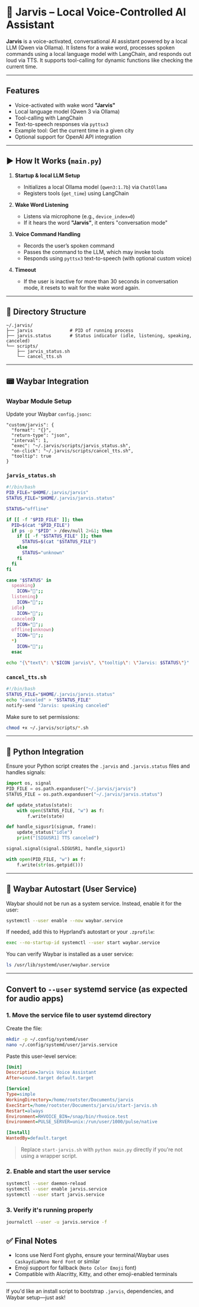 # 🧠 Jarvis – Local Voice-Controlled AI Assistant

**Jarvis** is a voice-activated, conversational AI assistant powered by a local LLM (Qwen via Ollama). It listens for a wake word, processes spoken commands using a local language model with LangChain, and responds out loud via TTS. It supports tool-calling for dynamic functions like checking the current time.

---

## Features

* Voice-activated with wake word **"Jarvis"**
* Local language model (Qwen 3 via Ollama)
* Tool-calling with LangChain
* Text-to-speech responses via `pyttsx3`
* Example tool: Get the current time in a given city
* Optional support for OpenAI API integration

---

## ▶️ How It Works (`main.py`)

1. **Startup & local LLM Setup**

   * Initializes a local Ollama model (`qwen3:1.7b`) via `ChatOllama`
   * Registers tools (`get_time`) using LangChain

2. **Wake Word Listening**

   * Listens via microphone (e.g., `device_index=0`)
   * If it hears the word **"Jarvis"**, it enters "conversation mode"

3. **Voice Command Handling**

   * Records the user’s spoken command
   * Passes the command to the LLM, which may invoke tools
   * Responds using `pyttsx3` text-to-speech (with optional custom voice)

4. **Timeout**

   * If the user is inactive for more than 30 seconds in conversation mode, it resets to wait for the wake word again.

---

## 📁 Directory Structure

```
~/.jarvis/
├── jarvis              # PID of running process
├── jarvis.status       # Status indicator (idle, listening, speaking, canceled)
└── scripts/
    ├── jarvis_status.sh
    └── cancel_tts.sh
```

---

## 📟 Waybar Integration

### Waybar Module Setup

Update your Waybar `config.jsonc`:

```jsonc
"custom/jarvis": {
  "format": "{}",
  "return-type": "json",
  "interval": 1,
  "exec": "~/.jarvis/scripts/jarvis_status.sh",
  "on-click": "~/.jarvis/scripts/cancel_tts.sh",
  "tooltip": true
}
```

### `jarvis_status.sh`

```bash
#!/bin/bash
PID_FILE="$HOME/.jarvis/jarvis"
STATUS_FILE="$HOME/.jarvis/jarvis.status"

STATUS="offline"

if [[ -f "$PID_FILE" ]]; then
  PID=$(cat "$PID_FILE")
  if ps -p "$PID" > /dev/null 2>&1; then
    if [[ -f "$STATUS_FILE" ]]; then
      STATUS=$(cat "$STATUS_FILE")
    else
      STATUS="unknown"
    fi
  fi
fi

case "$STATUS" in
  speaking)
    ICON="󱌈";;
  listening)
    ICON="";;
  idle)
    ICON="";;
  canceled)
    ICON="󰜺";;
  offline|unknown)
    ICON="";;
  *)
    ICON="";;
  esac

echo "{\"text\": \"$ICON jarvis\", \"tooltip\": \"Jarvis: $STATUS\"}"
```

### `cancel_tts.sh`

```bash
#!/bin/bash
STATUS_FILE="$HOME/.jarvis/jarvis.status"
echo "canceled" > "$STATUS_FILE"
notify-send "Jarvis: speaking canceled"
```

Make sure to set permissions:

```bash
chmod +x ~/.jarvis/scripts/*.sh
```

---

## 🧠 Python Integration

Ensure your Python script creates the `.jarvis` and `.jarvis.status` files and handles signals:

```python
import os, signal
PID_FILE = os.path.expanduser("~/.jarvis/jarvis")
STATUS_FILE = os.path.expanduser("~/.jarvis/jarvis.status")

def update_status(state):
    with open(STATUS_FILE, "w") as f:
        f.write(state)

def handle_sigusr1(signum, frame):
    update_status("idle")
    print("[SIGUSR1] TTS canceled")

signal.signal(signal.SIGUSR1, handle_sigusr1)

with open(PID_FILE, "w") as f:
    f.write(str(os.getpid()))
```

---

## 🧩 Waybar Autostart (User Service)

Waybar should not be run as a system service. Instead, enable it for the user:

```bash
systemctl --user enable --now waybar.service
```

If needed, add this to Hyprland’s autostart or your `.zprofile`:

```sh
exec --no-startup-id systemctl --user start waybar.service
```

You can verify Waybar is installed as a user service:

```bash
ls /usr/lib/systemd/user/waybar.service
```

---

## Convert to `--user` systemd service (as expected for audio apps)

### 1. Move the service file to user systemd directory

Create the file:

```bash
mkdir -p ~/.config/systemd/user
nano ~/.config/systemd/user/jarvis.service
```

Paste this user-level service:

```ini
[Unit]
Description=Jarvis Voice Assistant
After=sound.target default.target

[Service]
Type=simple
WorkingDirectory=/home/rootster/Documents/jarvis
ExecStart=/home/rootster/Documents/jarvis/start-jarvis.sh
Restart=always
Environment=RHVOICE_BIN=/snap/bin/rhvoice.test
Environment=PULSE_SERVER=unix:/run/user/1000/pulse/native

[Install]
WantedBy=default.target
```

> Replace `start-jarvis.sh` with `python main.py` directly if you're not using a wrapper script.

### 2. Enable and start the user service

```bash
systemctl --user daemon-reload
systemctl --user enable jarvis.service
systemctl --user start jarvis.service
```

### 3. Verify it's running properly

```bash
journalctl --user -u jarvis.service -f
```


## ✅ Final Notes

* Icons use Nerd Font glyphs, ensure your terminal/Waybar uses `CaskaydiaMono Nerd Font` or similar
* Emoji support for fallback (`Noto Color Emoji` font)
* Compatible with Alacritty, Kitty, and other emoji-enabled terminals

---

If you'd like an install script to bootstrap `.jarvis`, dependencies, and Waybar setup—just ask!
